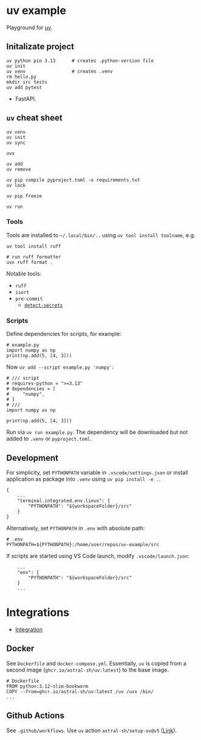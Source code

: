 # uv example

Playground for [uv](https://docs.astral.sh/uv/).

## Initalizate project

```
uv python pin 3.13      # creates .python-version file
uv init
uv venv                 # creates .venv 
rm hello.py
mkdir src tests
uv add pytest
```

- FastAPI.

## `uv` cheat sheet

```
uv venv
uv init 
uv sync

uvx

uv add
uv remove

uv pip compile pyproject.toml -o requirements.txt
uv lock

uv pip freeze

uv run
```

### Tools

Tools are installed to `~/.local/bin/..` using `uv tool install toolname`, e.g.

```
uv tool install ruff

# run ruff formatter
uvx ruff format .
```

Notable tools:

* `ruff`
* `isort`
* `pre-commit`
    * [`detect-secrets`](https://github.com/Yelp/detect-secrets)

### Scripts

Define dependencies for scripts, for example:

```
# example.py
import numpy as np
print(np.add(5, [4, 3]))
```

Now `uv add --script example.py 'numpy'`:

```
# /// script
# requires-python = ">=3.13"
# dependencies = [
#     "numpy",
# ]
# ///
import numpy as np

print(np.add(5, [4, 3]))
```

Run via `uv run example.py`. The dependency will be downloaded but not added to `.venv` or `pyproject.toml`.

## Development

For simplicity, set `PYTHONPATH` variable in `.vscode/settings.json` or install application as package into `.venv` using `uv pip install -e .`.

```
{
    ...
    "terminal.integrated.env.linux": {
        "PYTHONPATH": "${workspaceFolder}/src"
    }
}
```

Alternatively, set `PYTHONPATH` in `.env` with absolute path:

```
# .env
PYTHONPATH=${PYTHONPATH}:/home/user/repos/uv-example/src
```

If scripts are started using VS Code launch, modify `.vscode/launch.json`:

```
    ...
    "env": {
        "PYTHONPATH": "${workspaceFolder}/src"
    }
    ...
```

# Integrations

- [Integration](https://docs.astral.sh/uv/guides/integration/)

## Docker

See `Dockerfile` and `docker-compose.yml`. Essentially, `uv` is copied from a second image (`ghcr.io/astral-sh/uv:latest`) to the base image.

```
# Dockerfile
FROM python:3.12-slim-bookworm
COPY --from=ghcr.io/astral-sh/uv:latest /uv /uvx /bin/
...
```

## Github Actions

See `.github/workflows`. Use `uv` action `astral-sh/setup-uv@v5` ([Link](https://github.com/astral-sh/setup-uv/tree/v5/)).
